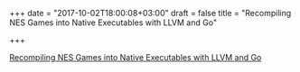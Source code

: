 +++
date = "2017-10-02T18:00:08+03:00"
draft = false
title = "Recompiling NES Games into Native Executables with LLVM and Go"

+++

<p><a href="http://andrewkelley.me/post/jamulator.html?utm=golangnews">Recompiling NES Games into Native Executables with LLVM and Go</a></p>
